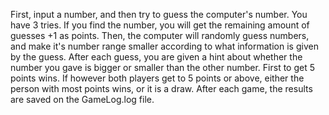 First, input a number, and then try to guess the computer's number. You have 3 tries.
If you find the number, you will get the remaining amount of guesses +1 as points.
Then, the computer will randomly guess numbers, and make it's number range smaller according to what information is given by the guess.
After each guess, you are given a hint about whether the number you gave is bigger or smaller than the other number.
First to get 5 points wins. If however both players get to 5 points or above, either the person with most points wins, or it is a draw.
After each game, the results are saved on the GameLog.log file.
